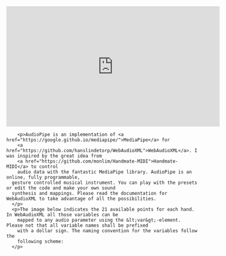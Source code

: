  <iframe width="560" height="315" src="https://www.youtube.com/embed/QVAACgCzOII" title="YouTube video player" frameborder="0" allow="accelerometer; autoplay; clipboard-write; encrypted-media; gyroscope; picture-in-picture" allowfullscreen></iframe>
        
        <p>AudioPipe is an implementation of <a href="https://google.github.io/mediapipe/">MediaPipe</a> for 
        <a href="https://github.com/hanslindetorp/WebAudioXML">WebAudioXML</a>. I was inspired by the great idea from 
        <a href="https://github.com/monlim/Handmate-MIDI">Handmate-MIDI</a> to control
        audio data with the fantastic MediaPipe library. AudioPipe is an online, fully programmable,
      gesture controlled musical instrument. You can play with the presets or edit the code and make your own sound
      synthesis and mappings. Please read the documentation for WebAudioXML to take advantage of all the possibilities.
      </p>
      <p>The image below indicates the 21 available points for each hand. In WebAudioXML all those variables can be 
        mapped to any audio parameter using the &lt;var&gt;-element. Please not that all variable names shall be prefixed 
        with a dollar sign. The naming convention for the variables follow the 
        following scheme:
      </p>
